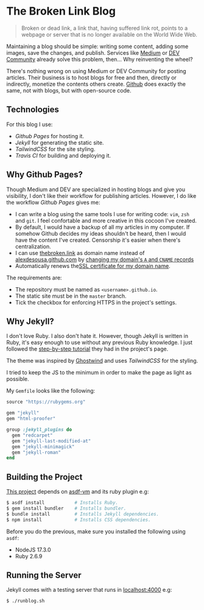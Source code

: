 # The Broken Link Blog

> Broken or dead link, a link that, having suffered link rot, points to a
> webpage or server that is no longer available on the World Wide Web.

Maintaining a blog should be simple: writing some content, adding some images,
save the changes, and publish. Services like [Medium](https://medium.com) or
[DEV Community](https://dev.to) already solve this problem, then... Why
reinventing the wheel?

There's nothing wrong on using Medium or DEV Community for posting articles.
Their business is to host blogs for free and then, directly or indirectly,
monetize the contents others create. [Github](https://github.com) does exactly
the same, not with blogs, but with open-source code.

## Technologies

For this blog I use:

- _Github Pages_ for hosting it.
- _Jekyll_ for generating the static site.
- _TailwindCSS_ for the site styling.
- _Travis CI_ for building and deploying it.

## Why Github Pages?

Though Medium and DEV are specialized in hosting blogs and give you visibility,
I don't like their workflow for publishing articles. However, I do like the
workflow _Github Pages_ gives me:

- I can write a blog using the same tools I use for writing code: `vim`, `zsh`
  and `git`. I feel confortable and more creative in this cocoon I've created.
- By default, I would have a backup of all my articles in my computer. If
  somehow Github decides my ideas shouldn't be heard, then I would have the
  content I've created. Censorship it's easier when there's centralization.
- I can use [thebroken.link](https://thebroken.link) as domain name instead of
  [alexdesousa.github.com](https://alexdesousa.github.com) by
  [changing my domain's `A` and `CNAME` records](https://help.github.com/en/articles/using-a-custom-domain-with-github-pages)
- Automatically renews the[SSL certificate for my domain name](https://help.github.com/en/articles/securing-your-github-pages-site-with-https).

The requirements are:

- The repository must be named as `<username>.github.io`.
- The static site must be in the `master` branch.
- Tick the checkbox for enforcing HTTPS in the project's settings.

## Why Jekyll?

I don't love Ruby. I also don't hate it. However, though Jekyll is written in
Ruby, it's easy enough to use without any previous Ruby knowledge. I just
followed the [step-by-step tutorial](https://jekyllrb.com/docs/step-by-step/01-setup/)
they had in the project's page.

The theme was inspired by [Ghostwind](https://github.com/tailwindtoolbox/Ghostwind)
and uses _TailwindCSS_ for the styling.

I tried to keep the JS to the minimum in order to make the page as light as
possible.

My `Gemfile` looks like the following:

```ruby
source "https://rubygems.org"

gem "jekyll"
gem "html-proofer"

group :jekyll_plugins do
  gem "redcarpet"
  gem "jekyll-last-modified-at"
  gem "jekyll-minimagick"
  gem "jekyll-roman"
end
```

## Building the Project

[This project](https://github.com/alexdesousa/alexdesousa.github.io) depends on
[asdf-vm](https://github.com/asdf-vm/asdf) and its ruby plugin e.g:

```bash
$ asdf install           # Installs Ruby.
$ gem install bundler    # Installs bundler.
$ bundle install         # Installs Jekyll dependencies.
$ npm install            # Installs CSS dependencies.
```

Before you do the previous, make sure you installed the following using `asdf`:

- NodeJS 17.3.0
- Ruby 2.6.9

## Running the Server

Jekyll comes with a testing server that runs in
[localhost:4000](http://localhost:4000/en/) e.g:

```bash
$ ./runblog.sh
```

